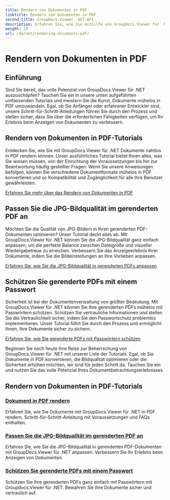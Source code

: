 ```yaml
---
title: Rendern von Dokumenten in PDF
linktitle: Rendern von Dokumenten in PDF
second_title: GroupDocs.Viewer .NET-API
description: Erfahren Sie, wie Sie mithilfe von GroupDocs.Viewer für .NET-Tutorials Dokumente in PDF rendern, die JPG-Bildqualität anpassen und PDFs mit Kennwörtern schützen.
weight: 29
url: /de/net/rendering-documents-pdf/
---
```


# Rendern von Dokumenten in PDF


## Einführung

Sind Sie bereit, das volle Potenzial von GroupDocs.Viewer für .NET auszuschöpfen? Tauchen Sie ein in unsere unten aufgeführten umfassenden Tutorials und meistern Sie die Kunst, Dokumente mühelos in PDF umzuwandeln. Egal, ob Sie Anfänger oder erfahrener Entwickler sind, unsere Schritt-für-Schritt-Anleitungen führen Sie durch den Prozess und stellen sicher, dass Sie über die erforderlichen Fähigkeiten verfügen, um Ihr Erlebnis beim Anzeigen von Dokumenten zu verbessern.

## Rendern von Dokumenten in PDF-Tutorials

Entdecken Sie, wie Sie mit GroupDocs.Viewer für .NET Dokumente nahtlos in PDF rendern können. Unser ausführliches Tutorial bietet Ihnen alles, was Sie wissen müssen, von der Einrichtung der Voraussetzungen bis hin zur Beantwortung häufig gestellter Fragen. Wenn Sie unsere Anweisungen befolgen, können Sie verschiedene Dokumentformate mühelos in PDF konvertieren und so Kompatibilität und Zugänglichkeit für alle Ihre Benutzer gewährleisten.

[Erfahren Sie mehr über das Rendern von Dokumenten in PDF](./render-to-pdf/)

## Passen Sie die JPG-Bildqualität im gerenderten PDF an

Möchten Sie die Qualität von JPG-Bildern in Ihren gerenderten PDF-Dokumenten optimieren? Unser Tutorial deckt alles ab. Mit GroupDocs.Viewer für .NET können Sie die JPG-Bildqualität ganz einfach anpassen, um die perfekte Balance zwischen Dateigröße und visueller Wiedergabetreue zu erreichen. Verbessern Sie das Anzeigeerlebnis Ihrer Dokumente, indem Sie die Bildeinstellungen an Ihre Vorlieben anpassen.

[Erfahren Sie, wie Sie die JPG-Bildqualität in gerenderten PDFs anpassen](./adjust-jpg-quality-pdf/)

## Schützen Sie gerenderte PDFs mit einem Passwort

Sicherheit ist bei der Dokumentenverwaltung von größter Bedeutung. Mit GroupDocs.Viewer für .NET können Sie Ihre gerenderten PDFs mühelos mit Passwörtern schützen. Schützen Sie vertrauliche Informationen und stellen Sie die Vertraulichkeit sicher, indem Sie den Passwortschutz problemlos implementieren. Unser Tutorial führt Sie durch den Prozess und ermöglicht Ihnen, Ihre Dokumente sicher zu sichern.

[Erfahren Sie, wie Sie gerenderte PDFs mit Passwörtern schützen](./protect-pdf/)

Beginnen Sie noch heute Ihre Reise zur Beherrschung von GroupDocs.Viewer für .NET mit unserer Liste der Tutorials. Egal, ob Sie Dokumente in PDF konvertieren, die Bildqualität optimieren oder die Sicherheit erhöhen möchten, wir sind für jeden Schritt da. Tauchen Sie ein und nutzen Sie das volle Potenzial Ihres Dokumentbetrachtungserlebnisses.
## Rendern von Dokumenten in PDF-Tutorials
### [Dokument in PDF rendern](./render-to-pdf/)
Erfahren Sie, wie Sie Dokumente mit GroupDocs.Viewer für .NET in PDF rendern. Schritt-für-Schritt-Anleitung mit Voraussetzungen und FAQs enthalten.
### [Passen Sie die JPG-Bildqualität im gerenderten PDF an](./adjust-jpg-quality-pdf/)
Erfahren Sie, wie Sie die JPG-Bildqualität in gerenderten PDF-Dokumenten mit GroupDocs.Viewer für .NET anpassen. Verbessern Sie Ihr Erlebnis beim Anzeigen von Dokumenten.
### [Schützen Sie gerenderte PDFs mit einem Passwort](./protect-pdf/)
Schützen Sie Ihre gerenderten PDFs ganz einfach mit Passwörtern mit Groupdocs.Viewer für .NET. Bewahren Sie Ihre Dokumente sicher und vertraulich auf.